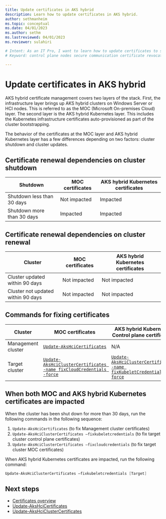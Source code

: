 ```yaml
---
title: Update certificates in AKS hybrid
description: Learn how to update certificates in AKS hybrid.
author: sethmanheim
ms.topic: conceptual
ms.date: 04/01/2023
ms.author: sethm 
ms.lastreviewed: 04/01/2023
ms.reviewer: sulahiri

# Intent: As an IT Pro, I want to learn how to update certificates to secure communication between in-cluster components on my AKS deployment.
# Keyword: control plane nodes secure communication certificate revocation

---
```


# Update certificates in AKS hybrid

AKS hybrid certificate management covers two layers of the stack. First, the infrastructure layer brings up AKS hybrid clusters on Windows Server or HCI nodes. This is referred to as the MOC (Microsoft On-premises Cloud) layer. The second layer is the AKS hybrid Kubernetes layer. This includes the Kubernetes infrastructure certificates auto-provisioned as part of the cluster bootstrapping.

The behavior of the certificates at the MOC layer and AKS hybrid Kubernetes layer has a few differences depending on two factors: cluster shutdown and cluster updates.

## Certificate renewal dependencies on cluster shutdown

|             Shutdown                        |     MOC certificates    |   AKS hybrid Kubernetes certificates    |
|-------------------------------------|---------------------------|---------------------------------------------|
|     Shutdown less than 30 days    |     Not impacted          |     Impacted                                |
|     Shutdown more than 30 days    |     Impacted              |     Impacted                                |

## Certificate renewal dependencies on cluster renewal

|              Cluster                               |     MOC certificates    |   AKS hybrid Kubernetes certificates    |
|---------------------------------------------|---------------------------|---------------------------------------------|
|     Cluster updated within 90 days        |     Not impacted          |     Not impacted                            |
|     Cluster not updated within 90 days    |     Not impacted          |     Not impacted                            |

## Commands for fixing certificates

|              Cluster          |     MOC certificates                                                                 |     AKS hybrid Kubernetes Control plane certificates                            |
|------------------------|-------------------------------------------------------------------------------|---------------------------------------------------------------------------------|
|     Management cluster      |     [`Update-AksHciCertificates`](reference/ps/update-akshcicertificates.md)                                                 |     N/A                                                                         |
|     Target cluster    |     [`Update-AksHciClusterCertificates -name fixCloudCredentials -force`](reference/ps/update-akshciclustercertificates.md)    |     [`Update-AksHciClusterCertificates -name fixKubeletCredentials -force`](reference/ps/update-akshciclustercertificates.md)    |

## When both MOC and AKS hybrid Kubernetes certificates are impacted

When the cluster has been shut down for more than 30 days, run the following commands in the following sequence:

1. `Update-AksHciCertificates` (to fix Management cluster certificates)
1. `Update-AksHciClusterCertificates –fixkubeletcredentials` (to fix target cluster control plane certificates)
1. `Update-AksHciClusterCertificates –fixcloudcredentials` (to fix target cluster MOC certificates)

When AKS hybrid Kubernetes certificates are impacted, run the following command:

```powershell
Update-AksHciClusterCertificates –fixkubeletcredentials [Target]
```

## Next steps

- [Certificates overview](certificates-overview.md)
- [Update-AksHciCertificates](reference/ps/update-akshcicertificates.md)
- [Update-AksHciClusterCertificates](reference/ps/update-akshciclustercertificates.md)
